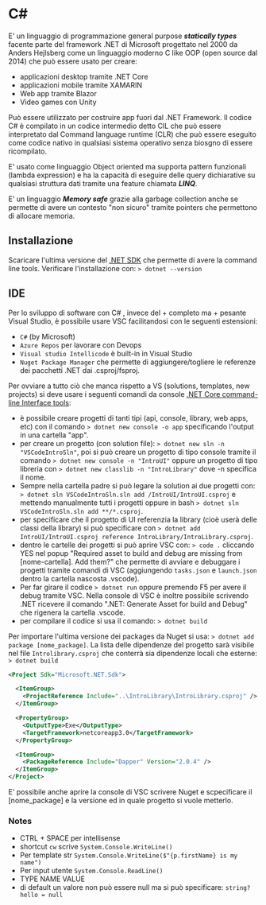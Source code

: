 # C#

E' un linguaggio di programmazione general purpose ***statically types*** facente parte del framework .NET di Microsoft progettato nel 2000 da Anders Hejlsberg come un linguaggio moderno C like OOP (open source dal 2014) che può essere usato per creare:
- applicazioni desktop tramite .NET Core
- applicazioni mobile tramite XAMARIN
- Web app tramite Blazor
- Video games con Unity

Può essere utilizzato per costruire app fuori dal .NET Framework. Il codice C# è compilato in un codice intermedio detto CIL che può essere interpretato dal Command language runtime (CLR) che può essere eseguito come codice nativo in qualsiasi sistema operativo senza biosgno di essere ricompilato.

E' usato come linguaggio Object oriented ma supporta pattern funzionali (lambda expression) e ha la capacità di eseguire delle query dichiarative su qualsiasi struttura dati tramite una feature chiamata ***LINQ***.

E' un linguaggio ***Memory safe*** grazie alla garbage collection anche se permette di avere un contesto "non sicuro" tramite pointers che permettono di allocare memoria.

## Installazione 

Scaricare l'ultima versione del [.NET SDK](dotnet.microsoft.com/download) che permette di avere la command line tools. Verificare l'installazione con: `> dotnet --version`

## IDE
Per lo sviluppo di software con C# , invece del + completo ma + pesante Visual Studio, è possibile usare VSC facilitandosi con le seguenti estensioni:
- `C#` (by Microsoft)
- `Azure Repos` per lavorare con Devops
- `Visual studio Intellicode` è built-in in Visual Studio
- `Nuget Package Manager` che permette di aggiungere/togliere le referenze dei pacchetti .NET dai .csproj/fsproj.


Per ovviare a tutto ciò che manca rispetto a VS (solutions, templates, new projects) si deve usare i seguenti comandi da console [.NET Core command-line Interface tools](https://docs.microsoft.com/it-it/dotnet/core/tools/):
- è possibile creare progetti di tanti tipi (api, console, library, web apps, etc) con il comando `> dotnet new console -o app` specificando l'output in una cartella "app".
- per creare un progetto (con solution file): `> dotnet new sln -n "VSCodeIntroSln"`, poi si può creare un progetto di tipo console tramite il comando `> dotnet new console -n "IntroUI"` oppure un progetto di tipo libreria con `> dotnet new classlib -n "IntroLibrary"` dove -n specifica il nome. 
- Sempre nella cartella padre si può legare la solution ai due progetti con: `> dotnet sln VSCodeIntroSln.sln add /IntroUI/IntroUI.csproj` e mettendo manualmente tutti i progetti oppure in bash `> dotnet sln VSCodeIntroSln.sln add **/*.csproj`.
- per specificare che il progetto di UI referenzia la library (cioè userà delle classi della library) si può specificare con `> dotnet add IntroUI/IntroUI.csproj reference IntroLibrary/IntroLibrary.csproj`.
- dentro le cartelle dei progetti si può aprire VSC con: `> code .` cliccando YES nel popup "Required asset to build and debug are missing from [nome-cartella]. Add them?" che permette di avviare e debuggare i progetti tramite comandi di VSC (aggiungendo  `tasks.json` e `launch.json` dentro la cartella nascosta .vscode).
- Per far girare il codice `> dotnet run` oppure premendo F5 per avere il debug tramite VSC. Nella console di VSC è inoltre possibile scrivendo .NET ricevere il comando ".NET: Generate Asset for build and Debug" che rigenera la cartella .vscode.
- per compilare il codice si usa il comando: `> dotnet build`


Per importare l'ultima versione dei packages da Nuget si usa: `> dotnet add package [nome_package]`. La lista delle dipendenze del progetto sarà visibile nel file `Introlibrary.csproj` che conterrà sia dipendenze locali che esterne: `> dotnet build`
```xml
<Project Sdk="Microsoft.NET.Sdk">

  <ItemGroup>
    <ProjectReference Include="..\IntroLibrary\IntroLibrary.csproj" />
  </ItemGroup>

  <PropertyGroup>
    <OutputType>Exe</OutputType>
    <TargetFramework>netcoreapp3.0</TargetFramework>
  </PropertyGroup>

  <ItemGroup>
    <PackageReference Include="Dapper" Version="2.0.4" />
  </ItemGroup>
</Project>
```
E' possibile anche aprire la console di VSC scrivere Nuget e scpecificare il [nome_package] e la versione ed in quale progetto si vuole metterlo.

### Notes
- CTRL + SPACE per intellisense
- shortcut `cw` scrive `System.Console.WriteLine()`
- Per template str `System.Console.WriteLine($"{p.firstName} is my name")`
- Per input utente `System.Console.ReadLine()`
- TYPE NAME VALUE
- di default un valore non può essere null ma si può specificare: `string? hello = null`

